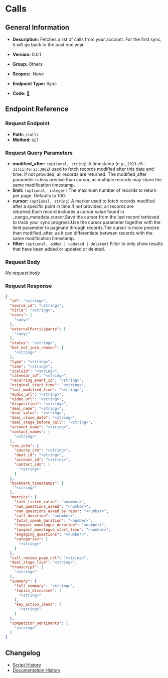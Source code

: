 # Calls

## General Information

- **Description:** Fetches a list of calls from your account. For the first sync, it will go back to the past one year

- **Version:** 0.0.1
- **Group:** Others
- **Scopes:**: _None_
- **Endpoint Type:** Sync
- **Code:** [🔗](https://github.com/NangoHQ/integration-templates/tree/main/integrations/clari-copilot/syncs/calls.ts)


## Endpoint Reference

### Request Endpoint

- **Path:** `/calls`
- **Method:** `GET`

### Request Query Parameters

- **modified_after:** `(optional, string)` A timestamp (e.g., `2023-05-31T11:46:13.390Z`) used to fetch records modified after this date and time. If not provided, all records are returned. The modified_after parameter is less precise than cursor, as multiple records may share the same modification timestamp.
- **limit:** `(optional, integer)` The maximum number of records to return per page. Defaults to 100.
- **cursor:** `(optional, string)` A marker used to fetch records modified after a specific point in time.If not provided, all records are returned.Each record includes a cursor value found in _nango_metadata.cursor.Save the cursor from the last record retrieved to track your sync progress.Use the cursor parameter together with the limit parameter to paginate through records.The cursor is more precise than modified_after, as it can differentiate between records with the same modification timestamp.
- **filter:** `(optional, added | updated | deleted)` Filter to only show results that have been added or updated or deleted.

### Request Body

_No request body_

### Request Response

```json
{
  "id": "<string>",
  "source_id": "<string>",
  "title": "<string>",
  "users": [
    "<any>"
  ],
  "externalParticipants": [
    "<any>"
  ],
  "status": "<string>",
  "bot_not_join_reason": [
    "<string>"
  ],
  "type": "<string>",
  "time": "<string>",
  "icaluid": "<string>",
  "calendar_id": "<string>",
  "recurring_event_id": "<string>",
  "original_start_time": "<string>",
  "last_modified_time": "<string>",
  "audio_url": "<string>",
  "video_url": "<string>",
  "disposition": "<string>",
  "deal_name": "<string>",
  "deal_value": "<string>",
  "deal_close_date": "<string>",
  "deal_stage_before_call": "<string>",
  "account_name": "<string>",
  "contact_names": [
    "<string>"
  ],
  "crm_info": {
    "source_crm": "<string>",
    "deal_id": "<string>",
    "account_id": "<string>",
    "contact_ids": [
      "<string>"
    ]
  },
  "bookmark_timestamps": [
    "<string>"
  ],
  "metrics": {
    "talk_listen_ratio": "<number>",
    "num_questions_asked": "<number>",
    "num_questions_asked_by_reps": "<number>",
    "call_duration": "<number>",
    "total_speak_duration": "<number>",
    "longest_monologue_duration": "<number>",
    "longest_monologue_start_time": "<number>",
    "engaging_questions": "<number>",
    "categories": [
      "<string>"
    ]
  },
  "call_review_page_url": "<string>",
  "deal_stage_live": "<string>",
  "transcript": [
    "<string>"
  ],
  "summary": {
    "full_summary": "<string>",
    "topics_discussed": [
      "<string>"
    ],
    "key_action_items": [
      "<string>"
    ]
  },
  "competitor_sentiments": [
    "<string>"
  ]
}
```

## Changelog

- [Script History](https://github.com/NangoHQ/integration-templates/commits/main/integrations/clari-copilot/syncs/calls.ts)
- [Documentation History](https://github.com/NangoHQ/integration-templates/commits/main/integrations/clari-copilot/syncs/calls.md)

<!-- END  GENERATED CONTENT -->


